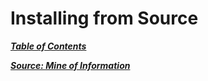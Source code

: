 # Installing from Source

[***Table of Contents***](./ToC.md)

[***Source: Mine of
Information***](https://moi.vonos.net/linux/beginners-installing-from-source/)
